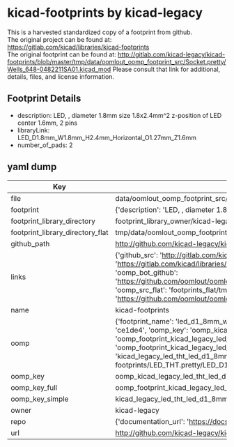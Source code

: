# kicad-footprints by kicad-legacy  
This is a harvested standardized copy of a footprint from github.  
The original project can be found at:  
https://gitlab.com/kicad/libraries/kicad-footprints  
The original footprint can be found at:
http://gitlab.com/kicad-legacy/kicad-footprints/blob/master/tmp/data/oomlout_oomp_footprint_src/Socket.pretty/Wells_648-0482211SA01.kicad_mod
Please consult that link for additional, details, files, and license information.  
## Footprint Details
* description: LED, ,  diameter 1.8mm size 1.8x2.4mm^2 z-position of LED center 1.6mm, 2 pins  
* libraryLink: LED_D1.8mm_W1.8mm_H2.4mm_Horizontal_O1.27mm_Z1.6mm  
* number_of_pads: 2  
## yaml dump  
| Key | Value |  
| --- | --- |  
| file | data/oomlout_oomp_footprint_src/kicad-footprints/LED_THT.pretty/LED_D1.8mm_W1.8mm_H2.4mm_Horizontal_O1.27mm_Z1.6mm.kicad_mod |  
| footprint | {'description': 'LED, ,  diameter 1.8mm size 1.8x2.4mm^2 z-position of LED center 1.6mm, 2 pins', 'libraryLink': 'LED_D1.8mm_W1.8mm_H2.4mm_Horizontal_O1.27mm_Z1.6mm', 'number_of_pads': 2} |  
| footprint_library_directory | footprint_library_owner/kicad-legacy_kicad-footprints |  
| footprint_library_directory_flat | tmp/data/oomlout_oomp_footprint_src/footprints_flat/kicad_legacy_led_tht_led_d1_8mm_w1_8mm_h2_4mm_horizontal_o1_27mm_z1_6mm/working |  
| github_path | http://github.com/kicad-legacy/kicad-footprints/blob/master/tmp/data/oomlout_oomp_footprint_src/LED_THT.pretty/LED_D1.8mm_W1.8mm_H2.4mm_Horizontal_O1.27mm_Z1.6mm.kicad_mod |  
| links | {'github_src': 'http://gitlab.com/kicad-legacy/kicad-footprints/blob/master/tmp/data/oomlout_oomp_footprint_src/Socket.pretty/Wells_648-0482211SA01.kicad_mod', 'github_src_repo': 'https://gitlab.com/kicad/libraries/kicad-footprints', 'oomp_bot': 'tmp/data/oomlout_oomp_footprint_src/footprints/kicad_legacy_led_tht_led_d1_8mm_w1_8mm_h2_4mm_horizontal_o1_27mm_z1_6mm/working', 'oomp_bot_github': 'https://github.com/oomlout/oomlout_oomp_footprint_bot/tree/main/tmp/data/oomlout_oomp_footprint_src/footprints/kicad_legacy_led_tht_led_d1_8mm_w1_8mm_h2_4mm_horizontal_o1_27mm_z1_6mm/working', 'oomp_src_flat': 'footprints_flat/tmp/data/oomlout_oomp_footprint_src/footprints_flat/kicad_legacy_led_tht_led_d1_8mm_w1_8mm_h2_4mm_horizontal_o1_27mm_z1_6mm/working', 'oomp_src_flat_github': 'https://github.com/oomlout/oomlout_oomp_footprint_src/tree/main/tmp/data/oomlout_oomp_footprint_src/footprints_flat/kicad_legacy_led_tht_led_d1_8mm_w1_8mm_h2_4mm_horizontal_o1_27mm_z1_6mm/working'} |  
| name | kicad-footprints |  
| oomp | {'footprint_name': 'led_d1_8mm_w1_8mm_h2_4mm_horizontal_o1_27mm_z1_6mm', 'library_name': 'led_tht', 'md5': 'ce1de42c66a18e660008702971df2ac0', 'md5_10': 'ce1de42c66', 'md5_5': 'ce1de', 'md5_6': 'ce1de4', 'oomp_key': 'oomp_kicad_legacy_led_tht_led_d1_8mm_w1_8mm_h2_4mm_horizontal_o1_27mm_z1_6mm', 'oomp_key_extra': 'oomp_footprint_kicad_legacy_led_tht_led_d1_8mm_w1_8mm_h2_4mm_horizontal_o1_27mm_z1_6mm', 'oomp_key_full': 'oomp_footprint_kicad_legacy_led_tht_led_d1_8mm_w1_8mm_h2_4mm_horizontal_o1_27mm_z1_6mm_ce1de4', 'oomp_key_simple': 'kicad_legacy_led_tht_led_d1_8mm_w1_8mm_h2_4mm_horizontal_o1_27mm_z1_6mm', 'original_filename': 'data/oomlout_oomp_footprint_src/kicad-footprints/LED_THT.pretty/LED_D1.8mm_W1.8mm_H2.4mm_Horizontal_O1.27mm_Z1.6mm.kicad_mod', 'owner_name': 'kicad_legacy'} |  
| oomp_key | oomp_kicad_legacy_led_tht_led_d1_8mm_w1_8mm_h2_4mm_horizontal_o1_27mm_z1_6mm |  
| oomp_key_full | oomp_footprint_kicad_legacy_led_tht_led_d1_8mm_w1_8mm_h2_4mm_horizontal_o1_27mm_z1_6mm |  
| oomp_key_simple | kicad_legacy_led_tht_led_d1_8mm_w1_8mm_h2_4mm_horizontal_o1_27mm_z1_6mm |  
| owner | kicad-legacy |  
| repo | {'documentation_url': 'https://docs.github.com/rest/repos/repos#get-a-repository', 'message': 'Not Found'} |  
| url | http://github.com/kicad-legacy/kicad-footprints |  

